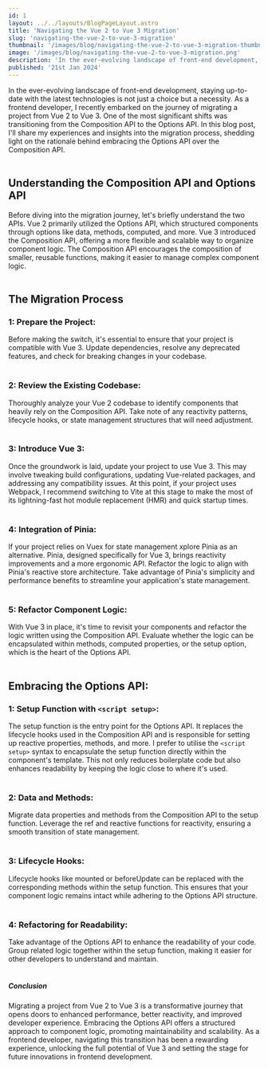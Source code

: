 ```yaml
---
id: 1
layout: ../../layouts/BlogPageLayout.astro
title: 'Navigating the Vue 2 to Vue 3 Migration'
slug: 'navigating-the-vue-2-to-vue-3-migration'
thumbnail: '/images/blog/navigating-the-vue-2-to-vue-3-migration-thumbnail.png'
image: '/images/blog/navigating-the-vue-2-to-vue-3-migration.png'
description: 'In the ever-evolving landscape of front-end development, staying up-to-date with the latest technologies is not just a choice but a necessity. As a frontend developer, I recently embarked on the journey of migrating a project from Vue 2 to Vue 3.'
published: '21st Jan 2024'
---
```


In the ever-evolving landscape of front-end development, staying up-to-date with the latest technologies is not just a choice but a necessity. As a frontend developer, I recently embarked on the journey of migrating a project from Vue 2 to Vue 3. One of the most significant shifts was transitioning from the Composition API to the Options API. In this blog post, I'll share my experiences and insights into the migration process, shedding light on the rationale behind embracing the Options API over the Composition API.
<br/><br/>

## Understanding the Composition API and Options API
Before diving into the migration journey, let's briefly understand the two APIs. Vue 2 primarily utilized the Options API, which structured components through options like data, methods, computed, and more. Vue 3 introduced the Composition API, offering a more flexible and scalable way to organize component logic. The Composition API encourages the composition of smaller, reusable functions, making it easier to manage complex component logic.
<br/><br/>

## The Migration Process

### 1: Prepare the Project:
Before making the switch, it's essential to ensure that your project is compatible with Vue 3. Update dependencies, resolve any deprecated features, and check for breaking changes in your codebase.
<br/><br/>

### 2: Review the Existing Codebase:
Thoroughly analyze your Vue 2 codebase to identify components that heavily rely on the Composition API. Take note of any reactivity patterns, lifecycle hooks, or state management structures that will need adjustment.
<br/><br/>

### 3: Introduce Vue 3:
Once the groundwork is laid, update your project to use Vue 3. This may involve tweaking build configurations, updating Vue-related packages, and addressing any compatibility issues. At this point, if your project uses Webpack, I recommend switching to Vite at this stage to make the most of its lightning-fast hot module replacement (HMR) and quick startup times.
<br/><br/>

### 4: Integration of Pinia:
If your project relies on Vuex for state management xplore Pinia as an alternative. Pinia, designed specifically for Vue 3, brings reactivity improvements and a more ergonomic API. Refactor the logic to align with Pinia's reactive store architecture. Take advantage of Pinia's simplicity and performance benefits to streamline your application's state management.
<br/><br/>

### 5: Refactor Component Logic:
With Vue 3 in place, it's time to revisit your components and refactor the logic written using the Composition API. Evaluate whether the logic can be encapsulated within methods, computed properties, or the setup option, which is the heart of the Options API.
<br/><br/>

## Embracing the Options API:
### 1: Setup Function with `<script setup>`:
The setup function is the entry point for the Options API. It replaces the lifecycle hooks used in the Composition API and is responsible for setting up reactive properties, methods, and more. I prefer to utilise the `<script setup>` syntax to encapsulate the setup function directly within the component's template. This not only reduces boilerplate code but also enhances readability by keeping the logic close to where it's used.
<br/><br/>

### 2: Data and Methods:
Migrate data properties and methods from the Composition API to the setup function. Leverage the ref and reactive functions for reactivity, ensuring a smooth transition of state management.
<br/><br/>

### 3: Lifecycle Hooks:
Lifecycle hooks like mounted or beforeUpdate can be replaced with the corresponding methods within the setup function. This ensures that your component logic remains intact while adhering to the Options API structure.
<br/><br/>

### 4: Refactoring for Readability:
Take advantage of the Options API to enhance the readability of your code. Group related logic together within the setup function, making it easier for other developers to understand and maintain.
<br/><br/>

##### Conclusion
Migrating a project from Vue 2 to Vue 3 is a transformative journey that opens doors to enhanced performance, better reactivity, and improved developer experience. Embracing the Options API offers a structured approach to component logic, promoting maintainability and scalability. As a frontend developer, navigating this transition has been a rewarding experience, unlocking the full potential of Vue 3 and setting the stage for future innovations in frontend development.
